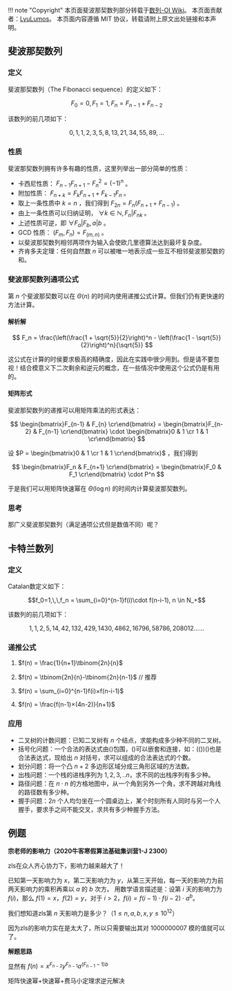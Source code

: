 !!! note "Copyright"
    本页面斐波那契数列部分转载于[数列-OI Wiki](https://oi-wiki.org/math/)。
    本页面贡献者：[LyuLumos](https://github.com/LyuLumos)。
    本页面内容遵循 MIT 协议，转载请附上原文出处链接和本声明。


## 斐波那契数列
### 定义
斐波那契数列（The Fibonacci sequence）的定义如下：

$$ F_0 = 0, F_1 = 1, F_n = F_{n-1} + F_{n-2} $$

该数列的前几项如下：

$$ 0, 1, 1, 2, 3, 5, 8, 13, 21, 34, 55, 89, ... $$


### 性质
斐波那契数列拥有许多有趣的性质，这里列举出一部分简单的性质：

- 卡西尼性质： $F_{n-1} F_{n+1} - F_n^2 = (-1)^n$ 。
- 附加性质： $F_{n+k} = F_k F_{n+1} + F_{k-1} F_n$ 。
- 取上一条性质中 $k = n$ ，我们得到 $F_{2n} = F_n (F_{n+1} + F_{n-1})$ 。
- 由上一条性质可以归纳证明， $\forall k\in \mathbb{N},F_n|F_{nk}$ 。
- 上述性质可逆，即 $\forall F_a|F_b,a|b$ 。
- GCD 性质： $(F_m, F_n) = F_{(m, n)}$ 。
- 以斐波那契数列相邻两项作为输入会使欧几里德算法达到最坏复杂度。
- 齐肯多夫定理：任何自然数 $n$ 可以被唯一地表示成一些互不相邻斐波那契数的和。


### 斐波那契数列通项公式
第 $n$ 个斐波那契数可以在 $\Theta (n)$ 的时间内使用递推公式计算。但我们仍有更快速的方法计算。

#### 解析解

$$ F_n = \frac{\left(\frac{1 + \sqrt{5}}{2}\right)^n - \left(\frac{1 - \sqrt{5}}{2}\right)^n}{\sqrt{5}} $$

这公式在计算的时侯要求极高的精确度，因此在实践中很少用到。但是请不要忽视！结合模意义下二次剩余和逆元的概念，在一些情况中使用这个公式仍是有用的。


#### 矩阵形式
斐波那契数列的递推可以用矩阵乘法的形式表达：

$$ \begin{bmatrix}F_{n-1} & F_{n} \cr\end{bmatrix} = \begin{bmatrix}F_{n-2} & F_{n-1} \cr\end{bmatrix} \cdot \begin{bmatrix}0 & 1 \cr 1 & 1 \cr\end{bmatrix} $$

设 $P = \begin{bmatrix}0 & 1 \cr 1 & 1 \cr\end{bmatrix}$ ，我们得到

$$ \begin{bmatrix}F_n & F_{n+1} \cr\end{bmatrix} = \begin{bmatrix}F_0 & F_1 \cr\end{bmatrix} \cdot P^n $$

于是我们可以用矩阵快速幂在 $\Theta(\log n)$ 的时间内计算斐波那契数列。


### 思考
那广义斐波那契数列（满足通项公式但是数值不同）呢？


## 卡特兰数列
### 定义
Catalan数定义如下：

$$f_0=1,\,\,f_n = \sum_{i=0}^{n-1}f(i)\cdot f(n-i-1), n \in N_+$$

该数列的前几项如下：

$$1, 1, 2, 5, 14, 42, 132, 429, 1430, 4862, 16796, 58786, 208012 ......$$


### 递推公式
1. $f(n) = \frac{1}{n+1}\tbinom{2n}{n}$

2. $f(n) = \tbinom{2n}{n}-\tbinom{2n}{n-1}$  // 推荐

3. $f(n) = \sum_{i=0}^{n-1}f(i)×f(n-i-1)$
    
4. $f(n) = \frac{f(n-1)×(4n-2)}{n+1}$



### 应用
* 二叉树的计数问题：已知二叉树有 $n$ 个结点，求能构成多少种不同的二叉树。  
* 括号化问题：一个合法的表达式由()包围，()可以嵌套和连接，如：(())()也是合法表达式，现给出 $n$ 对括号，求可以组成的合法表达式的个数。  
* 划分问题：将一个凸 $n+2$ 多边形区域分成三角形区域的方法数。
* 出栈问题：一个栈的进栈序列为 $1,2,3,..n$，求不同的出栈序列有多少种。    
* 路径问题：在 $n\cdot n$ 的方格地图中，从一个角到另外一个角，求不跨越对角线的路径数有多少种。    
* 握手问题：$2n$ 个人均匀坐在一个圆桌边上，某个时刻所有人同时与另一个人握手，要求手之间不能交叉，求共有多少种握手方法。

## 例题 
**宗老师的影响力（2020牛客寒假算法基础集训营1-J 2300）**

zls在众人齐心协力下，影响力越来越大了！ 

已知第一天影响力为 $x$，第二天影响力为 $y$，从第三天开始，每一天的影响力为前两天影响力的乘积再乘以 $a$ 的 $b$ 次方。 用数学语言描述是：设第 $i$ 天的影响力为  $f(i)$，那么 $f(1)=x$，$f(2)=y$，对于 $i>2$，$f(i)=f(i-1)\cdot f(i-2)\cdot a^b$。

我们想知道zls第 $n$ 天影响力是多少？（$1\leq n,a,b,x,y\leq 10^{12}$）

因为zls的影响力实在是太大了，所以只需要输出其对 1000000007 模的值就可以了。

**解题思路**

显然有 $f(n)=x^{F_{n-2}}y^{F_{n-1}}a^{(F_{n-1}-1)b}$

矩阵快速幂+快速幂+费马小定理求逆元解决

